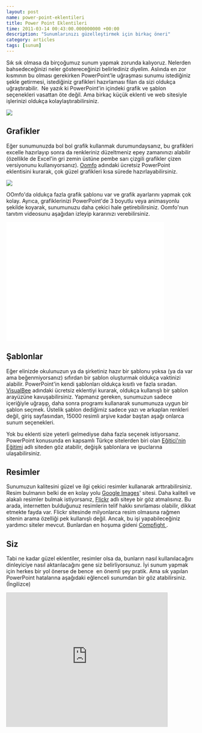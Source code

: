 ```yaml
--- 
layout: post 
name: power-point-eklentileri 
title: Power Point Eklentileri 
time: 2011-03-14 00:43:00.000000000 +00:00
description: "Sunumlarınızı güzelleştirmek için birkaç öneri"
category: articles
tags: [sunum]
---
```


Sık sık olmasa da birçoğumuz sunum yapmak zorunda kalıyoruz. Nelerden bahsedeceğinizi neler göstereceğinizi belirlediniz diyelim. Aslında en zor kısmının bu olması gerekirken PowerPoint'le uğraşması sunumu istediğiniz şekle getirmesi, istediğiniz grafikleri hazırlaması filan da sizi oldukça uğraştırabilir.  Ne yazık ki PowerPoint'in içindeki grafik ve şablon seçenekleri vasattan öte değil. Ama birkaç küçük eklenti ve web sitesiyle işlerinizi oldukça kolaylaştırabilirsiniz.

![]({{site.url}}/images/MS_PowerPoint.jpg)

## Grafikler

Eğer sunumunuzda bol bol grafik kullanmak durumundaysanız, bu grafikleri excelle hazırlayıp sonra da renkleriniz düzeltmeniz epey zamanınızı alabilir (özellikle de Excel'in gri zemin üstüne pembe sarı çizgili grafikler çizen versiyonunu kullanıyorsanız). [Oomfo](http://oomfo.com/) adındaki ücretsiz PowerPoint eklentisini kurarak, çok güzel grafikleri kısa sürede hazırlayabilirsiniz.

[![]({{site.url}}/images/oomfo-chart.png)](http://oomfo.com/)

OOmfo'da oldukça fazla grafik şablonu var ve grafik ayarlarını yapmak çok kolay. Ayrıca, grafiklerinizi PowerPoint'de 3 boyutlu veya animasyonlu şekilde koyarak, sunumunuzu daha çekici hale getirebilirsiniz. Oomfo'nun tanıtım videosunu aşağıdan izleyip kararınızı verebilirsiniz.

<iframe width="420" height="315" src="//www.youtube.com/embed/RyL7wH7jC7Q?rel=0" frameborder="0" allowfullscreen></iframe>

## Şablonlar

Eğer elinizde okulunuzun ya da şirketiniz hazır bir şablonu yoksa (ya da var ama beğenmiyorsanız) sıfırdan bir şablon oluşturmak oldukça vaktinizi alabilir. PowerPoint'in kendi şablonları oldukça kısıtlı ve fazla sıradan. [VisualBee](http://www.visualbee.com/) adındaki ücretsiz eklentiyi kurarak, oldukça kullanışlı bir şablon arayüzüne kavuşabilirsiniz. Yapmanız gereken, sunumuzun sadece içeriğiyle uğraşıp, daha sonra programı kullanarak sunumunuza uygun bir şablon seçmek. Üstelik şablon dediğimiz sadece yazı ve arkaplan renkleri değil, giriş sayfasından, 15000 resimli arşive kadar baştan aşağı onlarca sunum seçenekleri.

Yok bu eklenti size yeterli gelmediyse daha fazla seçenek istiyorsanız. PowerPoint konusunda en kapsamlı Türkçe sitelerden biri olan [Eğitici'nin Eğitimi](http://www.egiticininegitimi.net/category/powerpoint/) adlı siteden göz atabilir, değişik şablonlara ve ipuclarına ulaşabilirsiniz.

## Resimler

Sunumuzun kalitesini güzel ve ilgi çekici resimler kullanarak arttırabilirsiniz. Resim bulmanın belki de en kolay yolu [Google Images](http://www.google.com/imghp)' sitesi. Daha kaliteli ve alakalı resimler bulmak istiyorsanız, [Flickr](http://www.flickr.com/) adlı siteye bir göz atmalısınız. Bu arada, internetten bulduğunuz resimlerin telif hakkı sınırlaması olabilir, dikkat etmekte fayda var. Flickr sitesinde milyonlarca resim olmasına rağmen sitenin arama özelliği pek kullanışlı değil. Ancak, bu işi yapabileceğiniz yardımcı siteler mevcut. Bunlardan en hoşuma gideni [Compfight ](http://compfight.com/). 

## Siz

Tabi ne kadar güzel eklentiler, resimler olsa da, bunların nasıl kullanılacağını dinleyiciye nasıl aktarılacağını gene siz belirliyorsunuz. İyi sunum yapmak için herkes bir yol önerse de bence  en önemli şey pratik. Ama sık yapılan PowerPoint hatalarına aşağıdaki eğlenceli sunumdan bir göz atabilirsiniz. (İngilizce)

<iframe src="http://www.slideshare.net/slideshow/embed_code/5652173?rel=0" width="427" height="356" frameborder="0" marginwidth="0" marginheight="0" scrolling="no" style="border:1px solid #CCC;border-width:1px 1px 0;margin-bottom:5px" allowfullscreen> </iframe> <div style="margin-bottom:5px"></div>


